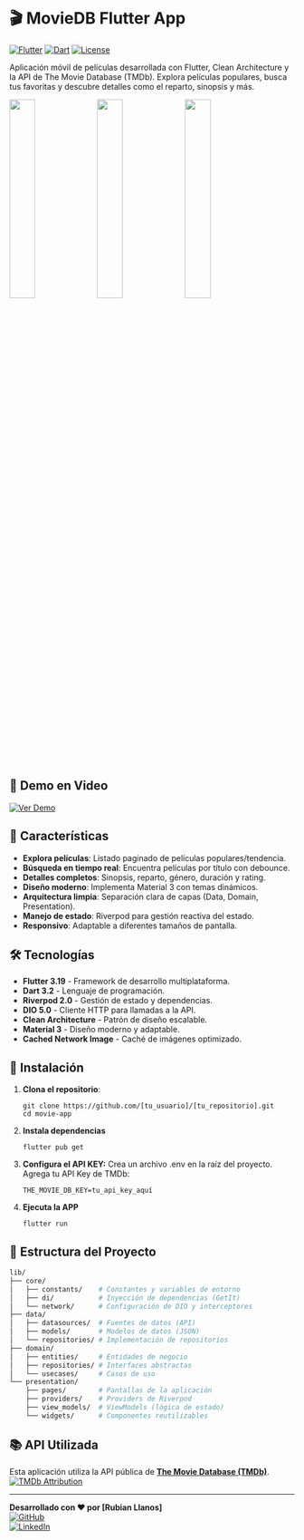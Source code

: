 # 🎬 MovieDB Flutter App

[![Flutter](https://img.shields.io/badge/Flutter-3.19-blue?logo=flutter)](https://flutter.dev)
[![Dart](https://img.shields.io/badge/Dart-3.2-blue?logo=dart)](https://dart.dev)
[![License](https://img.shields.io/badge/License-MIT-green)](https://opensource.org/licenses/MIT)

Aplicación móvil de películas desarrollada con Flutter, Clean Architecture y la API de The Movie Database (TMDb). Explora películas populares, busca tus favoritas y descubre detalles como el reparto, sinopsis y más.

<p>
  <img src="https://raw.githubusercontent.com/[tu_usuario]/[tu_repositorio]/main/screenshots/home.png" width="30%">
  <img src="https://raw.githubusercontent.com/[tu_usuario]/[tu_repositorio]/main/screenshots/detail.png" width="30%">
  <img src="https://raw.githubusercontent.com/[tu_usuario]/[tu_repositorio]/main/screenshots/search.png" width="30%">
</p>

## 🎥 Demo en Video

[![Ver Demo](https://img.youtube.com/vi/ABC123/0.jpg)](https://youtu.be/uhRe6hDq1fQ)

## 🌟 Características

- **Explora películas**: Listado paginado de películas populares/tendencia.
- **Búsqueda en tiempo real**: Encuentra películas por título con debounce.
- **Detalles completos**: Sinopsis, reparto, género, duración y rating.
- **Diseño moderno**: Implementa Material 3 con temas dinámicos.
- **Arquitectura limpia**: Separación clara de capas (Data, Domain, Presentation).
- **Manejo de estado**: Riverpod para gestión reactiva del estado.
- **Responsivo**: Adaptable a diferentes tamaños de pantalla.

## 🛠 Tecnologías

- **Flutter 3.19** - Framework de desarrollo multiplataforma.
- **Dart 3.2** - Lenguaje de programación.
- **Riverpod 2.0** - Gestión de estado y dependencias.
- **DIO 5.0** - Cliente HTTP para llamadas a la API.
- **Clean Architecture** - Patrón de diseño escalable.
- **Material 3** - Diseño moderno y adaptable.
- **Cached Network Image** - Caché de imágenes optimizado.

## 🚀 Instalación

1. **Clona el repositorio**:
   ```
   git clone https://github.com/[tu_usuario]/[tu_repositorio].git
   cd movie-app 

2. **Instala dependencias**
    ```   
    flutter pub get

3. **Configura el API KEY:**
    Crea un archivo .env en la raíz del proyecto.
    Agrega tu API Key de TMDb:
    ```
    THE_MOVIE_DB_KEY=tu_api_key_aquí

4. **Ejecuta la APP**
    ```
    flutter run

## 🧩 Estructura del Proyecto
    
```bash
lib/
├── core/
│   ├── constants/    # Constantes y variables de entorno
│   ├── di/           # Inyección de dependencias (GetIt)
│   └── network/      # Configuración de DIO y interceptores
├── data/
│   ├── datasources/  # Fuentes de datos (API)
│   ├── models/       # Modelos de datos (JSON)
│   └── repositories/ # Implementación de repositorios
├── domain/
│   ├── entities/     # Entidades de negocio
│   ├── repositories/ # Interfaces abstractas
│   └── usecases/     # Casos de uso
└── presentation/
    ├── pages/        # Pantallas de la aplicación
    ├── providers/    # Providers de Riverpod
    ├── view_models/  # ViewModels (lógica de estado)
    └── widgets/      # Componentes reutilizables
```

## 📚 API Utilizada

Esta aplicación utiliza la API pública de [**The Movie Database (TMDb)**](https://developers.themoviedb.org/3/getting-started/introduction).  
[![TMDb Attribution](https://img.shields.io/badge/API-TMDb-blue?logo=themoviedatabase)](https://www.themoviedb.org/documentation/api)

---

**Desarrollado con ❤️ por [Rubian Llanos]**  
[![GitHub](https://img.shields.io/badge/GitHub-@Robencho-blue?logo=github)](https://github.com/Robencho)  
[![LinkedIn](https://img.shields.io/badge/LinkedIn-Rubian_Llanos-blue?logo=linkedin)](https://www.linkedin.com/in/rubian-llanos-a-8b7050113/)